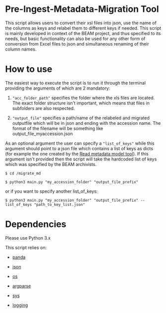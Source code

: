 # Pre-Ingest-Metadata-Migration Tool

This script allows users to convert their xsl files into json, use the name of
the columns as keys and relabel them to different keys if needed. 
This script is mainly developed in context of the BEAM project, and thus 
specified to its needs, but basic functionality can also be used for 
any other form of conversion from Excel files to json and simultaneous 
renaming of their column names.

# How to use

The easiest way to execute the script is to run it through the terminal providing
the arguments of which are 2 mandatory:

1. `"acc_folder_path"` specifies the folder where the xls files are located. The 
exact folder structure isn't important, which means that files in subfolders are
also respected.
   
2. `"output_file"` specifies a path/name of the relabeled and migrated 
   outputfile which will be in json and ending with the accession name.
   The format of the filename will be something like 
   output_file_myaccession.json
   
As an optional argument the user can specify a `"list_of_keys"` while this 
argument should point to a json file which contains a list of keys as dicts (for
example the one created by the [Read metadata model tool](
https://github.com/Slange-Mhath/BEAM_migration_tools/tree/main/read_md_model)).
If this argument isn't provided then the script will take the hardcoded list of
keys which was specified by the BEAM archivists. 


`$ cd /migrate_md`

`$ python3 main.py "my_accession_folder" "output_file_prefix"`

or if you want to specify another list_of_keys:

`$ python3 main.py "my_accession_folder" "output_file_prefix" --list_of_keys "path_to_key_list.json"`



# Dependencies

Please use Python 3.x

This script relies on:
- [panda](
https://pandas.pydata.org/pandas-docs/stable/getting_started/install.html)
  
- [json](https://docs.python.org/3/library/json.html)

- [os](https://docs.python.org/3/library/os.html)

- [argparse](https://docs.python.org/3/library/argparse.html)

- [sys](https://docs.python.org/3/library/sys.html)

- [logging](https://docs.python.org/3/howto/logging.html)



